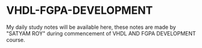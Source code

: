 # VHDL-FGPA-DEVELOPMENT
My daily study notes will be available here, these notes are made by "SATYAM ROY"  during commencement of VHDL AND FGPA DEVELOPMENT course.
